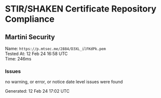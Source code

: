 # STIR/SHAKEN Certificate Repository Compliance

## Martini Security

Name: `https://p.mtsec.me/2884/D3XL_ilFKdPk.pem`\
Tested At: 12 Feb 24 16:58 UTC\
Time: 246ms

### Issues

no warning, or error, or notice date level issues were found

Generated: 12 Feb 24 17:02 UTC